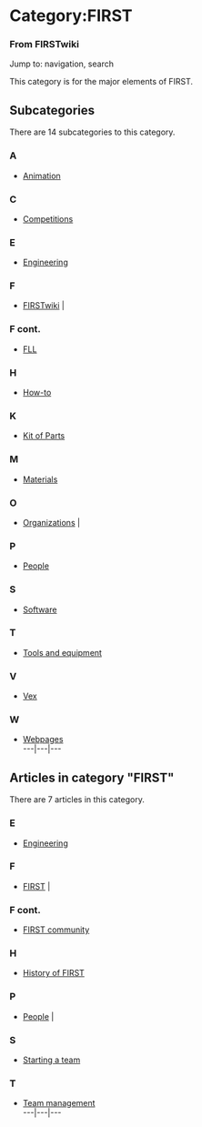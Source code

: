 

# Category:FIRST

### From FIRSTwiki

Jump to: navigation, search

This category is for the major elements of FIRST.

  

## Subcategories

There are 14 subcategories to this category.

### A

  * [Animation](Category:Animation "Category:Animation" )

### C

  * [Competitions](Category:Competitions "Category:Competitions" )

### E

  * [Engineering](Category:Engineering "Category:Engineering" )

### F

  * [FIRSTwiki](Category:FIRSTwiki "Category:FIRSTwiki" )
|

### F cont.

  * [FLL](Category:FLL "Category:FLL" )

### H

  * [How-to](Category:How-to "Category:How-to" )

### K

  * [Kit of Parts](Category:Kit_of_Parts "Category:Kit of Parts" )

### M

  * [Materials](Category:Materials "Category:Materials" )

### O

  * [Organizations](Category:Organizations "Category:Organizations" )
|

### P

  * [People](Category:People "Category:People" )

### S

  * [Software](Category:Software "Category:Software" )

### T

  * [Tools and equipment](Category:Tools_and_equipment "Category:Tools and equipment" )

### V

  * [Vex](Category:Vex "Category:Vex" )

### W

  * [Webpages](Category:Webpages "Category:Webpages" )  
---|---|---  
  
## Articles in category "FIRST"

There are 7 articles in this category.

### E

  * [Engineering](Engineering "Engineering" )

### F

  * [FIRST](FIRST "FIRST" )
|

### F cont.

  * [FIRST community](FIRST_community "FIRST community" )

### H

  * [History of FIRST](History_of_FIRST "History of FIRST" )

### P

  * [People](People "People" )
|

### S

  * [Starting a team](Starting_a_team "Starting a team" )

### T

  * [Team management](Team_management "Team management" )  
---|---|---  
  
